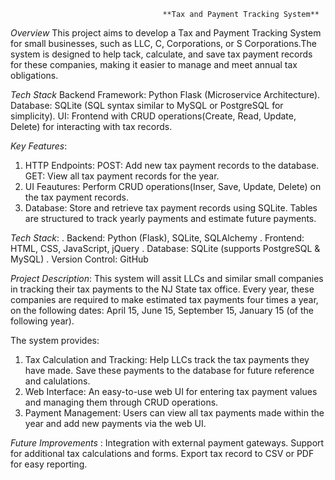                                       **Tax and Payment Tracking System**
_Overview_
  This project aims to develop a Tax and Payment Tracking System for small businesses, such as LLC, C, Corporations, or S Corporations.The system is designed to help tack, calculate, and save tax payment records 
  for these companies, making it easier to manage and meet annual tax obligations.

 _Tech Stack_
 Backend Framework: Python Flask (Microservice Architecture).
Database: SQLite (SQL syntax similar to MySQL or PostgreSQL for simplicity).
UI: Frontend with CRUD operations(Create, Read, Update, Delete) for interacting with tax records.

_Key Features_:
1. HTTP Endpoints:
    POST: Add new tax payment records to the database.
    GET: View all tax payment records for the year.
2. UI Feautures:
    Perform CRUD operations(Inser, Save, Update, Delete) on the tax payment records.
3. Database:
   Store and retrieve tax payment records using SQLite.
   Tables are structured to track yearly payments and estimate future payments.

_Tech Stack_:
 . Backend: Python (Flask), SQLite, SQLAlchemy
 . Frontend: HTML, CSS, JavaScript, jQuery
 . Database: SQLite (supports PostgreSQL & MySQL)
 . Version Control: GitHub

_Project Description_:
  This system will assit LLCs and similar small companies in tracking their tax payments to the NJ State tax office. Every year, these companies are required to make estimated tax payments four times a year, 
  on the following dates:
  April 15,
  June 15,
  September 15,
  January 15 (of the following year).

  The system provides:
  1. Tax Calculation and Tracking:
      Help LLCs track the tax payments they have made.
     Save these payments to the database for future reference and calulations.
  2. Web Interface:
      An easy-to-use web UI for entering tax payment values and managing them through CRUD operations.
  3. Payment Management:
      Users can view all tax payments made within the year and add new payments via the web UI.

_Future Improvements_ :
 Integration with external payment gateways.
 Support for additional tax calculations and forms.
 Export tax record to CSV or PDF for easy reporting.


    
